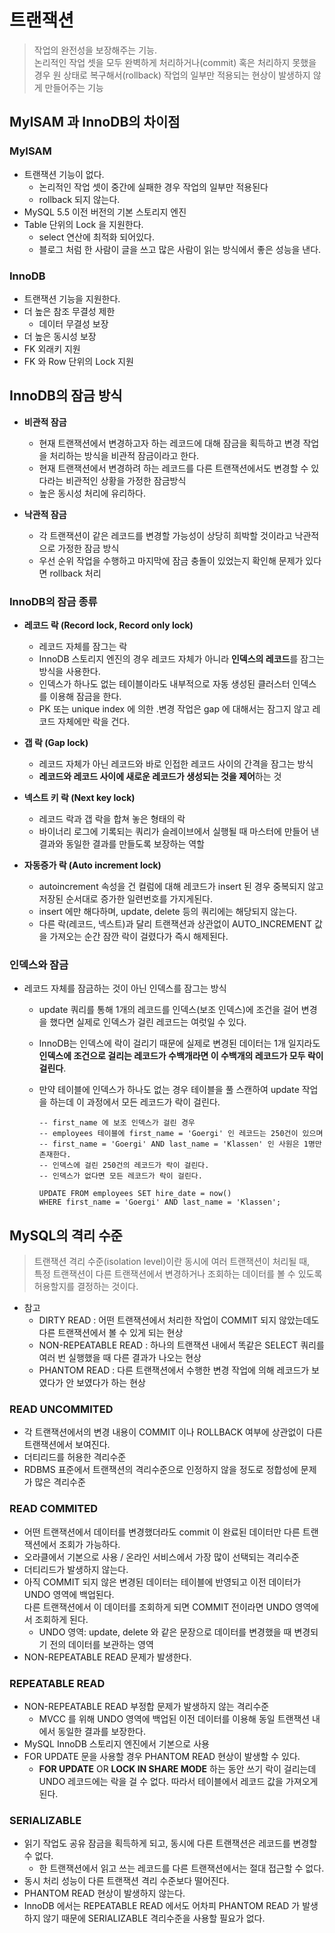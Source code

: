 # 트랜잭션
> 작업의 완전성을 보장해주는 기능.   
논리적인 작업 셋을 모두 완벽하게 처리하거나(commit) 혹은 처리하지 못했을 경우 원 상태로 복구해서(rollback) 작업의 일부만 적용되는 현상이 발생하지 않게 만들어주는 기능

## MyISAM 과 InnoDB의 차이점
### MyISAM
* 트랜잭션 기능이 없다.
    - 논리적인 작업 셋이 중간에 실패한 경우 작업의 일부만 적용된다
    - rollback 되지 않는다.
* MySQL 5.5 이전 버전의 기본 스토리지 엔진
* Table 단위의 Lock 을 지원한다.
    - select 연산에 최적화 되어있다.
    - 블로그 처럼 한 사람이 글을 쓰고 많은 사람이 읽는 방식에서 좋은 성능을 낸다.

### InnoDB
* 트랜잭션 기능을 지원한다.
* 더 높은 참조 무결성 제한
    - 데이터 무결성 보장
* 더 높은 동시성 보장
* FK 외래키 지원
* FK 와 Row 단위의 Lock 지원

## InnoDB의 잠금 방식
* **비관적 잠금**
    - 현재 트랜잭션에서 변경하고자 하는 레코드에 대해 잠금을 획득하고 변경 작업을 처리하는 방식을 비관적 잠금이라고 한다.
    - 현재 트랜잭션에서 변경하려 하는 레코드를 다른 트랜잭션에서도 변경할 수 있다라는 비관적인 상황을 가정한 잠금방식
    - 높은 동시성 처리에 유리하다.

* **낙관적 잠금**
    - 각 트랜잭션이 같은 레코드를 변경할 가능성이 상당히 희박할 것이라고 낙관적으로 가정한 잠금 방식
    - 우선 순위 작업을 수행하고 마지막에 잠금 충돌이 있었는지 확인해 문제가 있다면 rollback 처리
    
### InnoDB의 잠금 종류
* **레코드 락 (Record lock, Record only lock)**
    - 레코드 자체를 잠그는 락
    - InnoDB 스토리지 엔진의 경우 레코드 자체가 아니라 **인덱스의 레코드**를 잠그는 방식을 사용한다.
    - 인덱스가 하나도 없는 테이블이라도 내부적으로 자동 생성된 클러스터 인덱스를 이용해 잠금을 한다.
    - PK 또는 unique index 에 의한 .변경 작업은 gap 에 대해서는 잠그지 않고 레코드 자체에만 락을 건다.

* **갭 락 (Gap lock)**
    - 레코드 자체가 아닌 레코드와 바로 인접한 레코드 사이의 간격을 잠그는 방식
    - **레코드와 레코드 사이에 새로운 레코드가 생성되는 것을 제어**하는 것

* **넥스트 키 락 (Next key lock)**
    - 레코드 락과 갭 락을 합쳐 놓은 형태의 락
    - 바이너리 로그에 기록되는 쿼리가 슬레이브에서 실행될 때 마스터에 만들어 낸 결과와 동일한 결과를 만들도록 보장하는 역할

* **자동증가 락 (Auto increment lock)**
    - autoincrement 속성을 건 컬럼에 대해 레코드가 insert 된 경우 중복되지 않고 저장된 순서대로 증가한 일련번호를 가지게된다.
    - insert 에만 해다하며, update, delete 등의 쿼리에는 해당되지 않는다.
    - 다른 락(레코드, 넥스트)과 달리 트랜잭션과 상관없이 AUTO_INCREMENT 값을 가져오는 순간 잠깐 락이 걸렸다가 즉시 해제된다.

### 인덱스와 잠금
* 레코드 자체를 잠금하는 것이 아닌 인덱스를 잠그는 방식
    - update 쿼리를 통해 1개의 레코드를 인덱스(보조 인덱스)에 조건을 걸어 변경을 했다면 실제로 인덱스가 걸린 레코드는 여럿일 수 있다.
    - InnoDB는 인덱스에 락이 걸리기 때문에 실제로 변경된 데이터는 1개 일지라도 **인덱스에 조건으로 걸리는 레코드가 수백개라면 이 수백개의 레코드가 모두 락이 걸린다**.
    - 만약 테이블에 인덱스가 하나도 없는 경우 테이블을 풀 스캔하여 update 작업을 하는데 이 과정에서 모든 레코드가 락이 걸린다. 

        ``` mysql
        -- first_name 에 보조 인덱스가 걸린 경우
        -- employees 테이블에 first_name = 'Goergi' 인 레코드는 250건이 있으며
        -- first_name = 'Goergi' AND last_name = 'Klassen' 인 사원은 1명만 존재한다.
        -- 인덱스에 걸린 250건의 레코드가 락이 걸린다.
        -- 인덱스가 없다면 모든 레코드가 락이 걸린다.

        UPDATE FROM employees SET hire_date = now()
        WHERE first_name = 'Goergi' AND last_name = 'Klassen';
        ```
## MySQL의 격리 수준
> 트랜잭션 격리 수준(isolation level)이란 동시에 여러 트랜잭션이 처리될 때,   
특정 트랜잭션이 다른 트랜잭션에서 변경하거나 조회하는 데이터를 볼 수 있도록 허용할지를 결정하는 것이다.
    
* 참고
    - DIRTY READ : 어떤 트랜잭션에서 처리한 작업이 COMMIT 되지 않았는데도 다른 트랜잭션에서 볼 수 있게 되는 현상
    - NON-REPEATABLE READ : 하나의 트랜잭션 내에서 똑같은 SELECT 쿼리를 여러 번 실행했을 때 다른 결과가 나오는 현상
    - PHANTOM READ : 다른 트랜잭션에서 수행한 변경 작업에 의해 레코드가 보였다가 안 보였다가 하는 현상

### READ UNCOMMITED
* 각 트랜잭션에서의 변경 내용이 COMMIT 이나 ROLLBACK 여부에 상관없이 다른 트랜잭션에서 보여진다.
* 더티리드를 허용한 격리수준
* RDBMS 표준에서 트랜잭션의 격리수준으로 인정하지 않을 정도로 정합성에 문제가 많은 격리수준

### READ COMMITED
* 어떤 트랜잭션에서 데이터를 변경했더라도 commit 이 완료된 데이터만 다른 트랜잭션에서 조회가 가능하다.
* 오라클에서 기본으로 사용 / 온라인 서비스에서 가장 많이 선택되는 격리수준
* 더티리드가 발생하지 않는다.
* 아직 COMMIT 되지 않은 변경된 데이터는 테이블에 반영되고 이전 데이터가 UNDO 영역에 백업된다.   
다른 트랜잭션에서 이 데이터를 조회하게 되면 COMMIT 전이라면 UNDO 영역에서 조회하게 된다.
    - UNDO 영역: update, delete 와 같은 문장으로 데이터를 변경했을 때 변경되기 전의 데이터를 보관하는 영역
* NON-REPEATABLE READ 문제가 발생한다.

### REPEATABLE READ
* NON-REPEATABLE READ 부정합 문제가 발생하지 않는 격리수준
    - MVCC 를 위해 UNDO 영역에 백업된 이전 데이터를 이용해 동일 트랜잭션 내에서 동일한 결과를 보장한다.
* MySQL InnoDB 스토리지 엔진에서 기본으로 사용
* FOR UPDATE 문을 사용할 경우 PHANTOM READ 현상이 발생할 수 있다.
    - **FOR UPDATE** OR **LOCK IN SHARE MODE** 하는 동안 쓰기 락이 걸리는데 UNDO 레코드에는 락을 걸 수 없다. 
    따라서 테이블에서 레코드 값을 가져오게 된다.

### SERIALIZABLE
* 읽기 작업도 공유 잠금을 획득하게 되고, 동시에 다른 트랜잭션은 레코드를 변경할 수 없다.
    - 한 트랜잭션에서 읽고 쓰는 레코드를 다른 트랜잭션에서는 절대 접근할 수 없다.
* 동시 처리 성능이 다른 트랜잭션 격리 수준보다 떨어진다.
* PHANTOM READ 현상이 발생하지 않는다.
* InnoDB 에서는 REPEATABLE READ 에서도 어차피 PHANTOM READ 가 발생하지 않기 때문에 SERIALIZABLE 격리수준을 사용할 필요가 없다.
